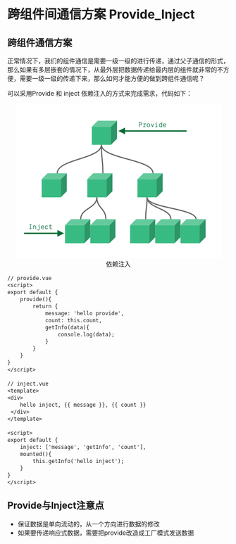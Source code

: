 # 跨组件间通信方案 Provide_Inject

## 跨组件通信方案

正常情况下，我们的组件通信是需要一级一级的进行传递，通过父子通信的形式，那么如果有多层嵌套的情况下，从最外层把数据传递给最内层的组件就非常的不方便，需要一级一级的传递下来，那么如何才能方便的做到跨组件通信呢？

可以采用Provide 和 inject 依赖注入的方式来完成需求，代码如下：

<div align=center>
    <img src="./img/04-02-依赖注入.png" />
    <div>依赖注入</div>
</div>



```vue
// provide.vue
<script>
export default {
    provide(){
        return {
            message: 'hello provide',
            count: this.count,
            getInfo(data){
                console.log(data);
            }
        }
    }
}
</script>

// inject.vue
<template>
<div>
    hello inject, {{ message }}, {{ count }}
 </div>
</template>

<script>
export default {
    inject: ['message', 'getInfo', 'count'],
    mounted(){
        this.getInfo('hello inject');
    }
}
</script>
```

## Provide与Inject注意点

- 保证数据是单向流动的，从一个方向进行数据的修改
- 如果要传递响应式数据，需要把provide改造成工厂模式发送数据
